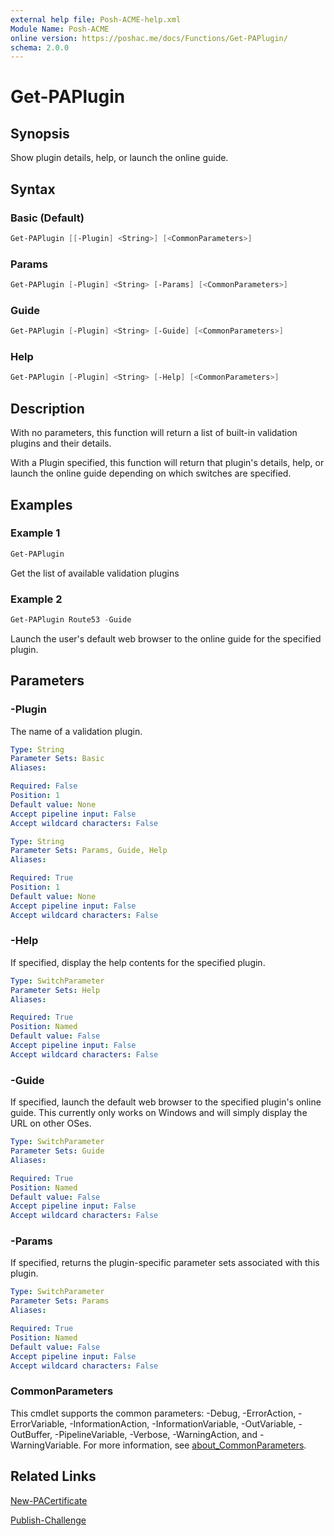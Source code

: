 ```yaml
---
external help file: Posh-ACME-help.xml
Module Name: Posh-ACME
online version: https://poshac.me/docs/Functions/Get-PAPlugin/
schema: 2.0.0
---
```


# Get-PAPlugin

## Synopsis

Show plugin details, help, or launch the online guide.

## Syntax

### Basic (Default)

```powershell
Get-PAPlugin [[-Plugin] <String>] [<CommonParameters>]
```

### Params

```powershell
Get-PAPlugin [-Plugin] <String> [-Params] [<CommonParameters>]
```

### Guide

```powershell
Get-PAPlugin [-Plugin] <String> [-Guide] [<CommonParameters>]
```

### Help

```powershell
Get-PAPlugin [-Plugin] <String> [-Help] [<CommonParameters>]
```

## Description

With no parameters, this function will return a list of built-in validation plugins and their details.

With a Plugin specified, this function will return that plugin's details, help, or launch the online guide depending on which switches are specified.

## Examples

### Example 1

```powershell
Get-PAPlugin
```

Get the list of available validation plugins

### Example 2

```powershell
Get-PAPlugin Route53 -Guide
```

Launch the user's default web browser to the online guide for the specified plugin.

## Parameters

### -Plugin
The name of a validation plugin.

```yaml
Type: String
Parameter Sets: Basic
Aliases:

Required: False
Position: 1
Default value: None
Accept pipeline input: False
Accept wildcard characters: False
```

```yaml
Type: String
Parameter Sets: Params, Guide, Help
Aliases:

Required: True
Position: 1
Default value: None
Accept pipeline input: False
Accept wildcard characters: False
```

### -Help
If specified, display the help contents for the specified plugin.

```yaml
Type: SwitchParameter
Parameter Sets: Help
Aliases:

Required: True
Position: Named
Default value: False
Accept pipeline input: False
Accept wildcard characters: False
```

### -Guide
If specified, launch the default web browser to the specified plugin's online guide.
This currently only works on Windows and will simply display the URL on other OSes.

```yaml
Type: SwitchParameter
Parameter Sets: Guide
Aliases:

Required: True
Position: Named
Default value: False
Accept pipeline input: False
Accept wildcard characters: False
```

### -Params
If specified, returns the plugin-specific parameter sets associated with this plugin.

```yaml
Type: SwitchParameter
Parameter Sets: Params
Aliases:

Required: True
Position: Named
Default value: False
Accept pipeline input: False
Accept wildcard characters: False
```

### CommonParameters

This cmdlet supports the common parameters: -Debug, -ErrorAction, -ErrorVariable, -InformationAction, -InformationVariable, -OutVariable, -OutBuffer, -PipelineVariable, -Verbose, -WarningAction, and -WarningVariable. For more information, see [about_CommonParameters](http://go.microsoft.com/fwlink/?LinkID=113216).

## Related Links

[New-PACertificate](New-PACertificate.md)

[Publish-Challenge](Publish-Challenge.md)
